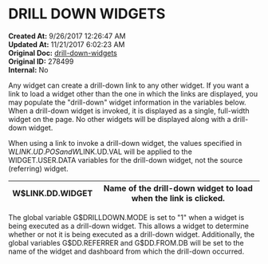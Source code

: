 # DRILL DOWN WIDGETS

**Created At:** 9/26/2017 12:26:47 AM  
**Updated At:** 11/21/2017 6:02:23 AM  
**Original Doc:** [drill-down-widgets](https://docs.zumasys.com/36577-mv-dashboard/drill-down-widgets)  
**Original ID:** 278499  
**Internal:** No  


Any widget can create a drill-down link to any other widget. If you want a link to load a widget other than the one in which the links are displayed, you may populate the "drill-down" widget information in the variables below. When a drill-down widget is invoked, it is displayed as a single, full-width widget on the page. No other widgets will be displayed along with a drill-down widget.

When using a link to invoke a drill-down widget, the values specified in W$LINK.UD.POS and W$LINK.UD.VAL will be applied to the WIDGET.USER.DATA variables for the drill-down widget, not the source (referring) widget.


| W$LINK.DD.WIDGET<br> | Name of the drill-down widget to load when the link is clicked.<br> |
| --- | --- |


The global variable G$DRILLDOWN.MODE is set to "1" when a widget is being executed as a drill-down widget. This allows a widget to determine whether or not it is being executed as a drill-down widget. Additionally, the global variables G$DD.REFERRER and G$DD.FROM.DB will be set to the name of the widget and dashboard from which the drill-down occurred.
